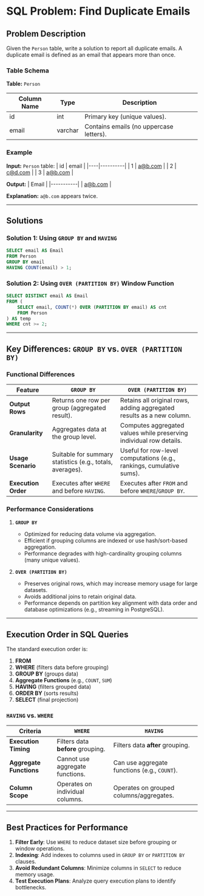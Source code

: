 
# SQL Problem: Find Duplicate Emails

## Problem Description
Given the `Person` table, write a solution to report all duplicate emails. A duplicate email is defined as an email that appears more than once.

### Table Schema
**Table:** `Person`

| Column Name | Type    | Description                               |
|-------------|---------|-------------------------------------------|
| id          | int     | Primary key (unique values).              |
| email       | varchar | Contains emails (no uppercase letters).   |

### Example

**Input:**
`Person` table:
| id | email    |
|----|----------|
| 1  | a@b.com  |
| 2  | c@d.com  |
| 3  | a@b.com  |

**Output:**
| Email     |
|-----------|
| a@b.com   |

**Explanation:** `a@b.com` appears twice.

---

## Solutions

### Solution 1: Using `GROUP BY` and `HAVING`
```sql
SELECT email AS Email
FROM Person
GROUP BY email
HAVING COUNT(email) > 1;
```

### Solution 2: Using `OVER (PARTITION BY)` Window Function
```sql
SELECT DISTINCT email AS Email
FROM (
    SELECT email, COUNT(*) OVER (PARTITION BY email) AS cnt
    FROM Person
) AS temp
WHERE cnt >= 2;
```

---

## Key Differences: `GROUP BY` vs. `OVER (PARTITION BY)`

### Functional Differences
| Feature                | `GROUP BY`                                                                 | `OVER (PARTITION BY)`                                                                 |
|------------------------|----------------------------------------------------------------------------|---------------------------------------------------------------------------------------|
| **Output Rows**        | Returns one row per group (aggregated result).                             | Retains all original rows, adding aggregated results as a new column.                |
| **Granularity**        | Aggregates data at the group level.                                        | Computes aggregated values while preserving individual row details.                  |
| **Usage Scenario**     | Suitable for summary statistics (e.g., totals, averages).                  | Useful for row-level computations (e.g., rankings, cumulative sums).                 |
| **Execution Order**    | Executes after `WHERE` and before `HAVING`.                                | Executes after `FROM` and before `WHERE`/`GROUP BY`.                                  |

### Performance Considerations
1. **`GROUP BY`**
   - Optimized for reducing data volume via aggregation.
   - Efficient if grouping columns are indexed or use hash/sort-based aggregation.
   - Performance degrades with high-cardinality grouping columns (many unique values).

2. **`OVER (PARTITION BY)`**
   - Preserves original rows, which may increase memory usage for large datasets.
   - Avoids additional joins to retain original data.
   - Performance depends on partition key alignment with data order and database optimizations (e.g., streaming in PostgreSQL).

---

## Execution Order in SQL Queries
The standard execution order is:
1. **FROM**
2. **WHERE** (filters data before grouping)
3. **GROUP BY** (groups data)
4. **Aggregate Functions** (e.g., `COUNT`, `SUM`)
5. **HAVING** (filters grouped data)
6. **ORDER BY** (sorts results)
7. **SELECT** (final projection)

### `HAVING` vs. `WHERE`
| Criteria               | `WHERE`                                  | `HAVING`                                |
|------------------------|------------------------------------------|-----------------------------------------|
| **Execution Timing**   | Filters data **before** grouping.        | Filters data **after** grouping.        |
| **Aggregate Functions**| Cannot use aggregate functions.          | Can use aggregate functions (e.g., `COUNT`). |
| **Column Scope**       | Operates on individual columns.          | Operates on grouped columns/aggregates. |

---

## Best Practices for Performance
1. **Filter Early**: Use `WHERE` to reduce dataset size before grouping or window operations.
2. **Indexing**: Add indexes to columns used in `GROUP BY` or `PARTITION BY` clauses.
3. **Avoid Redundant Columns**: Minimize columns in `SELECT` to reduce memory usage.
4. **Test Execution Plans**: Analyze query execution plans to identify bottlenecks. 
